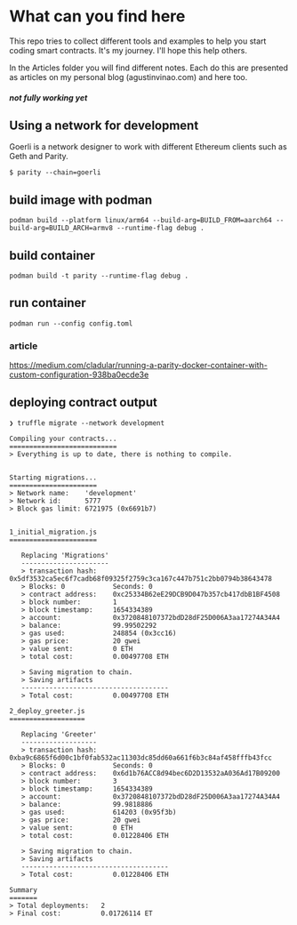 # What can you find here

This repo tries to collect different tools and examples to help you start coding smart contracts. It's my journey. I'll hope this help others.

In the Articles folder you will find different notes. Each do this are presented
as articles on my personal blog (agustinvinao.com) and here too.

#### _not fully working yet_

## Using a network for development

Goerli is a network designer to work with different Ethereum clients such as
Geth and Parity.

```
$ parity --chain=goerli
```

## build image with podman

```
podman build --platform linux/arm64 --build-arg=BUILD_FROM=aarch64 --build-arg=BUILD_ARCH=armv8 --runtime-flag debug .
```

## build container

```
podman build -t parity --runtime-flag debug .
```

## run container

```
podman run --config config.toml
```

### article

https://medium.com/cladular/running-a-parity-docker-container-with-custom-configuration-938ba0ecde3e

## deploying contract output

```
❯ truffle migrate --network development

Compiling your contracts...
===========================
> Everything is up to date, there is nothing to compile.


Starting migrations...
======================
> Network name:    'development'
> Network id:      5777
> Block gas limit: 6721975 (0x6691b7)


1_initial_migration.js
======================

   Replacing 'Migrations'
   ----------------------
   > transaction hash:    0x5df3532ca5ec6f7cadb68f09325f2759c3ca167c447b751c2bb0794b38643478
   > Blocks: 0            Seconds: 0
   > contract address:    0xc25334B62eE29DCB9D047b357cb417dbB1BF4508
   > block number:        1
   > block timestamp:     1654334389
   > account:             0x3720848107372bdD28dF25D006A3aa17274A34A4
   > balance:             99.99502292
   > gas used:            248854 (0x3cc16)
   > gas price:           20 gwei
   > value sent:          0 ETH
   > total cost:          0.00497708 ETH

   > Saving migration to chain.
   > Saving artifacts
   -------------------------------------
   > Total cost:          0.00497708 ETH

2_deploy_greeter.js
===================

   Replacing 'Greeter'
   -------------------
   > transaction hash:    0xba9c6865f6d00c1bf0fab532ac11303dc85dd60a661f6b3c84af458fffb43fcc
   > Blocks: 0            Seconds: 0
   > contract address:    0x6d1b76ACC8d94bec6D2D13532aA036Ad17B09200
   > block number:        3
   > block timestamp:     1654334389
   > account:             0x3720848107372bdD28dF25D006A3aa17274A34A4
   > balance:             99.9818886
   > gas used:            614203 (0x95f3b)
   > gas price:           20 gwei
   > value sent:          0 ETH
   > total cost:          0.01228406 ETH

   > Saving migration to chain.
   > Saving artifacts
   -------------------------------------
   > Total cost:          0.01228406 ETH

Summary
=======
> Total deployments:   2
> Final cost:          0.01726114 ET
```
